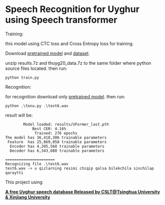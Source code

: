 # Speech Recognition for Uyghur using Speech transformer
Training:

this model using CTC loss and Cross Entropy loss for training.

Download [pretrained model](https://github.com/gheyret/uyghur-asr-transformer/releases/download/premodel/results.7z) and [dataset](https://github.com/gheyret/uyghur-asr-ctc/releases/download/data/thuyg20_data.7z).

unzip results.7z and thuyg20_data.7z to the same folder where python source files located. then run:
```
python train.py
```

Recognition:

for recognition download only [pretrained model](https://github.com/gheyret/uyghur-asr-transformer/releases/download/premodel/results.7z). then run:

```
python .\tonu.py .\test6.wav
```
result will be:
```
        Model loaded: results/UFormer_last.pth
            Best CER: 4.16%
             Trained: 276 epochs
The model has 36,418,306 trainable parameters
 Feature  has 25,869,058 trainable parameters
  Encoder has 4,205,568 trainable parameters
  Decoder has 6,343,680 trainable parameters

======================
Recognizing file .\test6.wav
test6.wav -> u qizlarning resimi chiqip qalsa bilekchila sinchilap qaraytti
```

This project using 

[**A free Uyghur speech database Released by CSLT@Tsinghua University & Xinjiang University**](http://www.openslr.org/22/)

